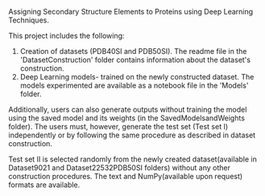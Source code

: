  Assigning Secondary Structure Elements to Proteins using Deep Learning Techniques.

This project includes the following:

 1) Creation of datasets (PDB40SI and PDB50SI).
  The readme file in the 'DatasetConstruction' folder contains information about the dataset's construction.
 3) Deep Learning models- trained on the newly constructed dataset. The models experimented are available as a notebook file in the 'Models' folder.
 
Additionally, users can also generate outputs without training the model using the saved model and its weights (in the SavedModelsandWeights folder). The users must, however, generate the test set (Test set I) independently or by following the same procedure as described in dataset construction.

Test set II is selected randomly from the newly created dataset(available in Dataset9021 and Dataset22532PDB50SI folders)  without any other construction procedures. The text and NumPy(available upon request) formats are available.
